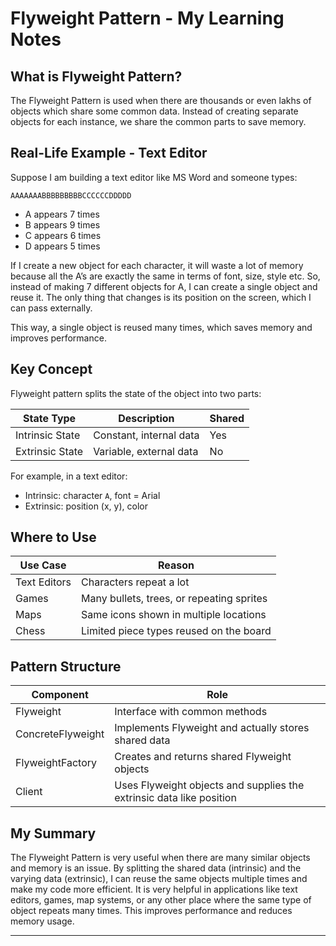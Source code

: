 # Flyweight Pattern - My Learning Notes

## What is Flyweight Pattern?

The Flyweight Pattern is used when there are thousands or even lakhs of objects which share some common data. Instead of creating separate objects for each instance, we share the common parts to save memory.

## Real-Life Example - Text Editor

Suppose I am building a text editor like MS Word and someone types:

```
AAAAAAABBBBBBBBBCCCCCCDDDDD
```

* A appears 7 times
* B appears 9 times
* C appears 6 times
* D appears 5 times

If I create a new object for each character, it will waste a lot of memory because all the A’s are exactly the same in terms of font, size, style etc. So, instead of making 7 different objects for A, I can create a single object and reuse it. The only thing that changes is its position on the screen, which I can pass externally.

This way, a single object is reused many times, which saves memory and improves performance.

## Key Concept

Flyweight pattern splits the state of the object into two parts:

| State Type      | Description             | Shared |
| --------------- | ----------------------- | ------ |
| Intrinsic State | Constant, internal data | Yes    |
| Extrinsic State | Variable, external data | No     |

For example, in a text editor:

* Intrinsic: character `A`, font = Arial
* Extrinsic: position (x, y), color

## Where to Use

| Use Case     | Reason                                    |
| ------------ | ----------------------------------------- |
| Text Editors | Characters repeat a lot                   |
| Games        | Many bullets, trees, or repeating sprites |
| Maps         | Same icons shown in multiple locations    |
| Chess        | Limited piece types reused on the board   |

## Pattern Structure

| Component         | Role                                                                 |
| ----------------- | -------------------------------------------------------------------- |
| Flyweight         | Interface with common methods                                        |
| ConcreteFlyweight | Implements Flyweight and actually stores shared data                 |
| FlyweightFactory  | Creates and returns shared Flyweight objects                         |
| Client            | Uses Flyweight objects and supplies the extrinsic data like position |

## My Summary

The Flyweight Pattern is very useful when there are many similar objects and memory is an issue. By splitting the shared data (intrinsic) and the varying data (extrinsic), I can reuse the same objects multiple times and make my code more efficient. It is very helpful in applications like text editors, games, map systems, or any other place where the same type of object repeats many times. This improves performance and reduces memory usage.

---